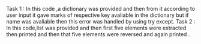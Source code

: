 Task 1 :
In this code ,a dictionary was provided and then from it according to user input it gave marks of respective key avaliable in the dictionary but if name was avaliable then this error was handled by using try
except.
Task 2 :
In this code,list was provided and then first five elements were extracted then printed and then that five elements were reversed and again printed .
